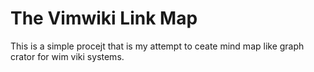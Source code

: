 # The Vimwiki Link Map
This is a simple procejt that is my attempt to ceate mind map like graph crator for wim viki systems.
